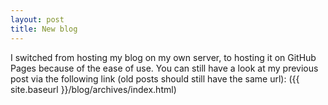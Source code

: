 ```yaml
---
layout: post
title: New blog
---
```


I switched from hosting my blog on my own server, to hosting it on GitHub Pages because of the ease of use. You can still have a look at my previous post via the following link (old posts should still have the same url): ({{ site.baseurl }}/blog/archives/index.html)



